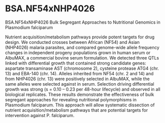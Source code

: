 # BSA.NF54xNHP4026
BSA.NF54xNHP4026
Bulk Segregant Approaches to Nutritional Genomics in Plasmodium falciparum

Nutrient acquisition/metabolism pathways provide potent targets for drug design. We conducted crosses between African (NF54) and Asian (NHP4026) malaria parasites, and compared genome-wide allele frequency changes in independent progeny populations grown in human serum or AlbuMAX, a commercial bovine serum formulation. We detected three QTLs linked with differential growth that contained strong candidate genes: aspartate transaminase AST (chromosome 2), cysteine protease ATG4 (chr. 13) and EBA-140 (chr. 14). Alleles inherited from NF54 (chr. 2 and 14) and from NHP4026 (chr. 13) were positively selected in AlbuMAX, while the same alleles were selected against in serum. Selection driving differential growth was strong (s = 0.10 – 0.23 per 48-hour lifecycle) and observed in all biological replicates. These results demonstrate the effectiveness of bulk segregant approaches for revealing nutritional polymorphisms in Plasmodium falciparum. This approach will allow systematic dissection of nutrient acquisition/metabolism pathways that are potential targets for intervention against P. falciparum.
